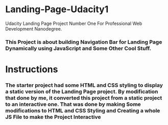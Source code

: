 # Landing-Page-Udacity1
Udacity Landing Page Project Number One For Professional Web Development Nanodegree.

### This Project is about building Navigation Bar for Landing Page Dynamically using JavaScript and Some Other Cool Stuff.


# Instructions

### The starter project had some HTML and CSS styling to display a static version of the Landing Page project. By modification that done by me, it converted this project from a static project to an interactive one. That was done by making Some modifications to HTML and CSS Styling and Creating a whole JS File to make the Project Interactive
